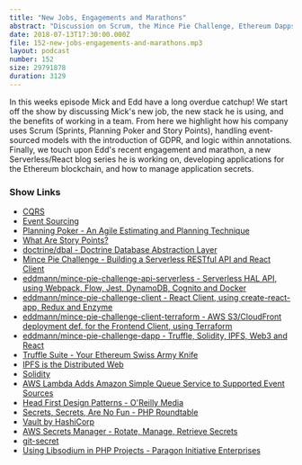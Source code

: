 ```yaml
---
title: "New Jobs, Engagements and Marathons"
abstract: "Discussion on Scrum, the Mince Pie Challenge, Ethereum Dapps and Application Secrets"
date: 2018-07-13T17:30:00.000Z
file: 152-new-jobs-engagements-and-marathons.mp3
layout: podcast
number: 152
size: 29791878
duration: 3129
---
```


In this weeks episode Mick and Edd have a long overdue catchup!
We start off the show by discussing Mick's new job, the new stack he is using, and the benefits of working in a team.
From here we highlight how his company uses Scrum (Sprints, Planning Poker and Story Points), handling event-sourced models with the introduction of GDPR, and logic within annotations.
Finally, we touch upon Edd's recent engagement and marathon, a new Serverless/React blog series he is working on, developing applications for the Ethereum blockchain, and how to manage application secrets.

### Show Links

- [CQRS](https://martinfowler.com/bliki/CQRS.html)
- [Event Sourcing](https://martinfowler.com/eaaDev/EventSourcing.html)
- [Planning Poker - An Agile Estimating and Planning Technique](https://www.mountaingoatsoftware.com/agile/planning-poker)
- [What Are Story Points?](https://www.mountaingoatsoftware.com/blog/what-are-story-points)
- [doctrine/dbal - Doctrine Database Abstraction Layer](https://github.com/doctrine/dbal)
- [Mince Pie Challenge - Building a Serverless RESTful API and React Client](https://tech.mybuilder.com/mince-pie-challenge-building-a-serverless-restful-api-and-react-client/)
- [eddmann/mince-pie-challenge-api-serverless - Serverless HAL API, using Webpack, Flow, Jest, DynamoDB, Cognito and Docker](https://github.com/eddmann/mince-pie-challenge-api-serverless)
- [eddmann/mince-pie-challenge-client - React Client, using create-react-app, Redux and Enzyme](https://github.com/eddmann/mince-pie-challenge-client)
- [eddmann/mince-pie-challenge-client-terraform - AWS S3/CloudFront deployment def. for the Frontend Client, using Terraform](https://github.com/eddmann/mince-pie-challenge-client-terraform)
- [eddmann/mince-pie-challenge-dapp - Truffle, Solidity, IPFS, Web3 and React](https://github.com/eddmann/mince-pie-challenge-dapp)
- [Truffle Suite - Your Ethereum Swiss Army Knife](https://www.truffleframework.com/)
- [IPFS is the Distributed Web](https://ipfs.io/)
- [Solidity](http://solidity.readthedocs.io/en/v0.4.24/)
- [AWS Lambda Adds Amazon Simple Queue Service to Supported Event Sources](https://aws.amazon.com/blogs/aws/aws-lambda-adds-amazon-simple-queue-service-to-supported-event-sources/)
- [Head First Design Patterns - O'Reilly Media](http://shop.oreilly.com/product/9780596007126.do)
- [Secrets, Secrets, Are No Fun - PHP Roundtable](https://www.phproundtable.com/episode/securely-managing-secrets-in-php)
- [Vault by HashiCorp](https://www.vaultproject.io/)
- [AWS Secrets Manager - Rotate, Manage, Retrieve Secrets](https://aws.amazon.com/secrets-manager/)
- [git-secret](http://git-secret.io/)
- [Using Libsodium in PHP Projects - Paragon Initiative Enterprises](https://paragonie.com/book/pecl-libsodium)

